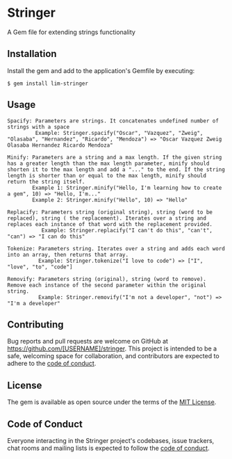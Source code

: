 # Stringer

A Gem file for extending strings functionality

## Installation

Install the gem and add to the application's Gemfile by executing:

    $ gem install lim-stringer

## Usage

    Spacify: Parameters are strings. It concatenates undefined number of strings with a space
             Example: Stringer.spacify("Oscar", "Vazquez", "Zweig", "Olasaba", "Hernandez", "Ricardo", "Mendoza") => "Oscar Vazquez Zweig Olasaba Hernandez Ricardo Mendoza"
    
    Minify: Parameters are a string and a max length. If the given string has a greater length than the max length parameter, minify should shorten it to the max length and add a "..." to the end. If the string length is shorter than or equal to the max length, minify should return the string itself.
            Example 1: Stringer.minify("Hello, I'm learning how to create a gem", 10) => "Hello, I'm..."
            Example 2: Stringer.minify("Hello", 10) => "Hello"
            
    Replacify: Parameters string (original string), string (word to be replaced), string ( the replacement). Iterates over a string and replaces each instance of that word with the replacement provided.
               Example: Stringer.replacify("I can't do this", "can't", "can") => "I can do this"
               
    Tokenize: Parameters string. Iterates over a string and adds each word into an array, then returns that array.
              Example: Stringer.tokenize("I love to code") => ["I", "love", "to", "code"]
              
    Removify: Parameters string (original), string (word to remove). Remove each instance of the second parameter within the original string.
              Example: Stringer.removify("I'm not a developer", "not") => "I'm a developer"

## Contributing

Bug reports and pull requests are welcome on GitHub at https://github.com/[USERNAME]/stringer. This project is intended to be a safe, welcoming space for collaboration, and contributors are expected to adhere to the [code of conduct](https://github.com/[USERNAME]/stringer/blob/master/CODE_OF_CONDUCT.md).

## License

The gem is available as open source under the terms of the [MIT License](https://opensource.org/licenses/MIT).

## Code of Conduct

Everyone interacting in the Stringer project's codebases, issue trackers, chat rooms and mailing lists is expected to follow the [code of conduct](https://github.com/limplaton/stringer/blob/master/CODE_OF_CONDUCT.md).
